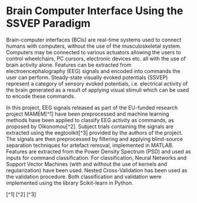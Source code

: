 # Brain Computer Interface Using the SSVEP Paradigm

Brain-computer interfaces (BCIs) are real-time systems used to connect humans with computers, without the use of the musculoskeletal system. Computers may be connected to various actuators allowing the users to control wheelchairs, PC cursors, electronic devices etc. all with the use of brain activity alone. Features can be extracted from electroencephalography (EEG) signals and encoded into commands the user can perform. Steady-state visually evoked potentials (SSVEP) represent a category of sensory evoked potentials, i.e. electrical activity of the brain generated as a result of applying visual stimuli which can be used to encode these commands.

In this project, EEG signals released as part of the EU-funded research project MAMEM[^1] have been preprocessed and machine learning methods have been applied to classify EEG activity as commands, as proposed by Oikonomou[^2]. Subject trials containing the signals are extracted using the eegtoolkit[^3] provided by the authors of the project. The signals are then preprocessed by filtering and applying blind-source separation techniques for artefact removal, implemented in MATLAB. Features are extracted from the Power Density Spectrum (PSD) and used as inputs for command classification. For classification, Neural Networks and Support Vector Machines (with and without the use of kernels and regularization) have been used. Nested Cross-Validation has been used as the validation procedure. Both classification and validation were implemented using the library Scikit-learn in Python.

[^1] 
[^2] 
[^3] 
